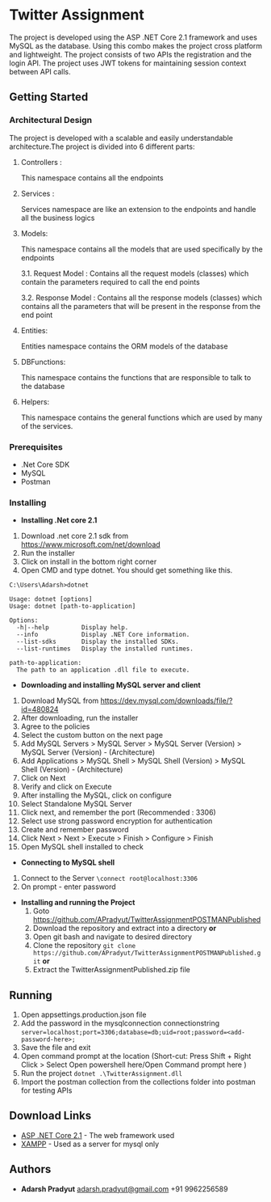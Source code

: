 # Twitter Assignment

The project is developed using the ASP .NET Core 2.1 framework and uses MySQL as the database. Using this combo makes the project cross platform and lightweight.
The project consists of two APIs the registration and the login API.
The project uses JWT tokens for maintaining session context between API calls.

## Getting Started

### Architectural Design

The project is developed with a scalable and easily understandable architecture.The project is divided into 6 different parts:
 1. Controllers :

 	This namespace contains all the endpoints

 2. Services :

 	Services namespace are like an extension to the endpoints and handle all the business logics

 3. Models:

 	This namespace contains all the models that are used specifically by the endpoints

	3.1. Request Model :
		Contains all the request models (classes) which contain the parameters required to call the end points

	3.2. Response Model :
		Contains all the response models (classes) which contains all the parameters that will be present in the response from the end point

 4. Entities:

 	Entities namespace contains the ORM models of the database

 5. DBFunctions:

 	This namespace contains the functions that are responsible to talk to the database

 6. Helpers:

 	This namespace contains the general functions which are used by many of the services.

### Prerequisites

* .Net Core SDK
* MySQL
* Postman

### Installing

* **Installing .Net core 2.1**
1. Download .net core 2.1 sdk from https://www.microsoft.com/net/download
2. Run the installer
3. Click on install in the bottom right corner
4. Open CMD and type dotnet. You should get something like this.
```
C:\Users\Adarsh>dotnet

Usage: dotnet [options]
Usage: dotnet [path-to-application]

Options:
  -h|--help         Display help.
  --info            Display .NET Core information.
  --list-sdks       Display the installed SDKs.
  --list-runtimes   Display the installed runtimes.

path-to-application:
  The path to an application .dll file to execute.

```

* **Downloading and installing MySQL server and client**
1. Download MySQL from https://dev.mysql.com/downloads/file/?id=480824
2. After downloading, run the installer
3. Agree to the policies
4. Select the custom button on the next page
5. Add MySQL Servers > MySQL Server > MySQL Server (Version) > MySQL Server (Version) - (Architecture)
6. Add Applications > MySQL Shell > MySQL Shell (Version) > MySQL Shell (Version) - (Architecture)
7. Click on Next
8. Verify and click on Execute
9. After installing the MySQL, click on configure
10. Select Standalone MySQL Server
11. Click next, and remember the port (Recommended : 3306)
12. Select use strong password encryption for authentication
13. Create and remember password
14. Click Next > Next > Execute > Finish > Configure > Finish
15. Open MySQL shell installed to check

* **Connecting to MySQL shell**
1. Connect to the Server
```\connect root@localhost:3306```
2. On prompt - enter password

* **Installing and running the Project**
	1. Goto https://github.com/APradyut/TwitterAssignmentPOSTMANPublished
	2. Download the repository and extract into a directory
	**or**
 	1. Open git bash and navigate to desired directory
	2. Clone the repository
	```git clone https://github.com/APradyut/TwitterAssignmentPOSTMANPublished.git```
	**or**
	1. Extract the TwitterAssignmentPublished.zip file

## Running

1. Open appsettings.production.json file
2. Add the password in the mysqlconnection connectionstring
```server=localhost;port=3306;database=db;uid=root;password=<add-password-here>; ```
3. Save the file and exit
4. Open command prompt at the location (Short-cut: Press Shift + Right Click > Select Open powershell here/Open Command prompt here )
5. Run the project
```dotnet .\TwitterAssignment.dll```
6. Import the postman collection from the collections folder into postman for testing APIs

## Download Links

* [ASP .NET Core 2.1](https://www.microsoft.com/net/download) - The web framework used
* [XAMPP](https://www.apachefriends.org/download.html) - Used as a server for mysql only

## Authors

* **Adarsh Pradyut**
	adarsh.pradyut@gmail.com
	+91 9962256589
